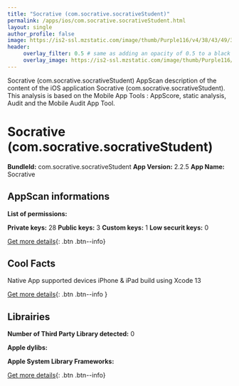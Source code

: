 ```yaml
---
title: "Socrative (com.socrative.socrativeStudent)"
permalink: /apps/ios/com.socrative.socrativeStudent.html
layout: single
author_profile: false
image: https://is2-ssl.mzstatic.com/image/thumb/Purple116/v4/38/43/49/38434922-0259-31ae-7ca3-30865bc041d7/AppIcon-1x_U007emarketing-0-9-0-85-220.png/512x512bb.jpg
header: 
     overlay_filter: 0.5 # same as adding an opacity of 0.5 to a black background
     overlay_image: https://is2-ssl.mzstatic.com/image/thumb/Purple116/v4/38/43/49/38434922-0259-31ae-7ca3-30865bc041d7/AppIcon-1x_U007emarketing-0-9-0-85-220.png/512x512bb.jpg
---
```

Socrative (com.socrative.socrativeStudent) AppScan description of the content of the iOS application Socrative (com.socrative.socrativeStudent). This analysis is based on the Mobile App Tools : AppScore, static analysis, Audit and the Mobile Audit App Tool.

# Socrative (com.socrative.socrativeStudent)

**BundleId:** com.socrative.socrativeStudent
**App Version:** 2.2.5
**App Name:** Socrative


## AppScan informations 

**List of permissions:** 
  
  
**Private keys:** 28
**Public keys:** 3
**Custom keys:** 1
**Low securit keys:** 0
  
[Get more details](/pricing.html){: .btn .btn--info}

## Cool Facts

Native App
supported devices iPhone & iPad
build using Xcode 13
  
[Get more details](/pricing.html){: .btn .btn--info }

## Librairies 
**Number of Third Party Library detected:** 0


**Apple dylibs:**


**Apple System Library Frameworks:**


  
[Get more details](/pricing.html){: .btn .btn--info}

